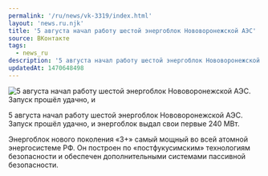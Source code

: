 ```yaml
---
permalink: '/ru/news/vk-3319/index.html'
layout: 'news.ru.njk'
title: '5 августа начал работу шестой энергоблок Нововоронежской АЭС'
source: ВКонтакте
tags:
  - news_ru
description: '5 августа начал работу шестой энергоблок Нововоронежской АЭС'
updatedAt: 1470648498
---
```

![5 августа начал работу шестой энергоблок Нововоронежской АЭС. Запуск прошёл удачно, и](https://sun9-54.userapi.com/impf/c626119/v626119195/2036e/B8WI-OxnC7k.jpg?size=930x523&quality=96&proxy=1&sign=4ed02bff565cb88076ad5b6833d2bf2c&c_uniq_tag=cNYBhWjS2fc4LqwZNYUgJyyy-T_bXZhF3kGiJ7zgjEk&type=album)

5 августа начал работу шестой энергоблок Нововоронежской АЭС. Запуск прошёл удачно, и энергоблок выдал свои первые 240 МВт.

Энергоблок нового поколения «3+» самый мощный во всей атомной энергосистеме РФ. Он построен по «постфукусимским» технологиям безопасности и обеспечен дополнительными системами пассивной безопасности.
